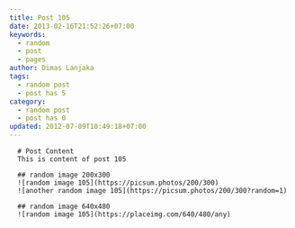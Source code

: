 ```yaml
---
title: Post 105
date: 2013-02-16T21:52:26+07:00
keywords:
  - random
  - post
  - pages
author: Dimas Lanjaka
tags:
  - random post
  - post has 5
category:
  - random post
  - post has 0
updated: 2012-07-09T10:49:18+07:00
---
```


      # Post Content
      This is content of post 105

      ## random image 200x300
      ![random image 105](https://picsum.photos/200/300)
      ![another random image 105](https://picsum.photos/200/300?random=1)

      ## random image 640x480
      ![random image 105](https://placeimg.com/640/480/any)
      